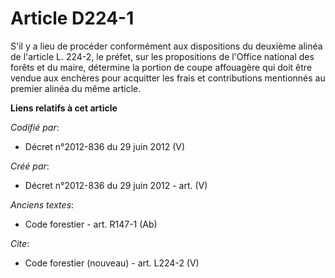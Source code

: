 # Article D224-1

S'il y a lieu de procéder conformément aux dispositions du deuxième alinéa de l'article L. 224-2, le préfet, sur les
propositions de l'Office national des forêts et du maire, détermine la portion de coupe affouagère qui doit être vendue aux
enchères pour acquitter les frais et contributions mentionnés au premier alinéa du même article.

**Liens relatifs à cet article**

_Codifié par_:

  - Décret n°2012-836 du 29 juin 2012 (V)

_Créé par_:

  - Décret n°2012-836 du 29 juin 2012 - art. (V)

_Anciens textes_:

  - Code forestier - art. R147-1 (Ab)

_Cite_:

  - Code forestier (nouveau) - art. L224-2 (V)
